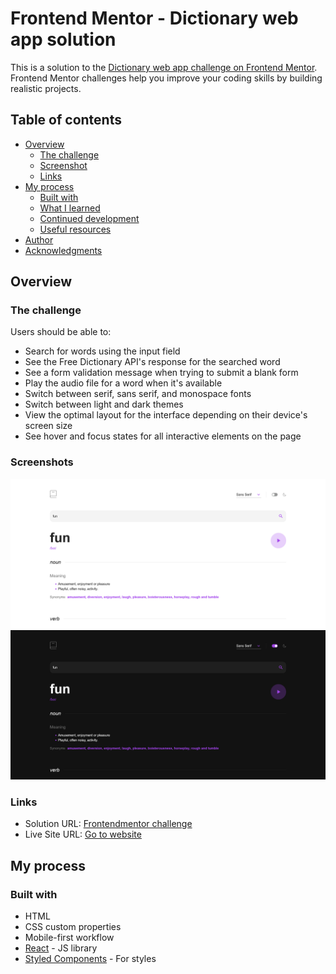 # Frontend Mentor - Dictionary web app solution

This is a solution to the [Dictionary web app challenge on Frontend Mentor](https://www.frontendmentor.io/challenges/dictionary-web-app-h5wwnyuKFL). Frontend Mentor challenges help you improve your coding skills by building realistic projects.

## Table of contents

- [Overview](#overview)
  - [The challenge](#the-challenge)
  - [Screenshot](#screenshot)
  - [Links](#links)
- [My process](#my-process)
  - [Built with](#built-with)
  - [What I learned](#what-i-learned)
  - [Continued development](#continued-development)
  - [Useful resources](#useful-resources)
- [Author](#author)
- [Acknowledgments](#acknowledgments)


## Overview

### The challenge

Users should be able to:

- Search for words using the input field
- See the Free Dictionary API's response for the searched word
- See a form validation message when trying to submit a blank form
- Play the audio file for a word when it's available
- Switch between serif, sans serif, and monospace fonts
- Switch between light and dark themes
- View the optimal layout for the interface depending on their device's screen size
- See hover and focus states for all interactive elements on the page

### Screenshots

![](./src/assets/screenshots/Screenshot-light.png)
![](./src/assets/screenshots/Screenshot-dark.png)

### Links

- Solution URL: [Frontendmentor challenge](https://www.frontendmentor.io/solutions/dictionary-web-app-VHgz4oynsS)
- Live Site URL: [Go to website](https://dictionary-web-app-bcc.vercel.app/)

## My process

### Built with

- HTML
- CSS custom properties
- Mobile-first workflow
- [React](https://reactjs.org/) - JS library
- [Styled Components](https://mui.com/system/getting-started/) - For styles